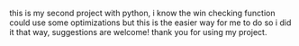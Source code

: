 this is my second project with python, i know the win checking function could use some optimizations but this is the easier way for me to do so i did it that way, suggestions are welcome!
thank you for using my project.

